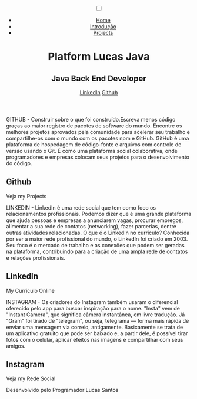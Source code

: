 <!DOCTYPE html>
<html lang="pt-br">
    <head>
        <meta charset="UTF-8">
        <meta name="viewport" content="width=devioce-width, initial-scale=1.0">
        <link rel="stylesheet" href="./style.css">
        <title>Document Final</title>
    </head>
    <body>
        <header class="header-wrapper">
            <div class="header">
                <div class="checkbox-container">
                    <div class="checkbox-wrapper">
                        <input type="checkbox" id="toggle">
                        <label class="checkbox" form="toggle">
                            <div class="trace"></div>
                            <div class="trace"></div>
                            <div class="trace"></div>
                        </label>
                        <div class="menu"></div>
                        <nav class="menu-itens">
                            <ul>
                                <li>
                                    <a href="#">Home</a>
                                </li>
                                <li>
                                    <a href="#">Introdução</a>
                                </li>
                                <li>
                                    <a href="#">Projects</a>
                                </li>
                            </ul>
                        </nav>
                    </div>
                </div>
            </div>
            <h1>Platform Lucas Java</h1>
            <h2>Java Back End Developer</h2>
            <div class="social-media">
              <a href="#">LinkedIn</a>
              <a href="#">Github</a>
            </div>
        </header>
         <main class="container">
           <div class="card-container">
               <div class="card-text">
                GITHUB - Construir sobre o que foi construído.Escreva menos código graças ao maior registro de pacotes de software do mundo. Encontre os melhores projetos aprovados pela comunidade para acelerar seu trabalho e compartilhe-os com o mundo com os pacotes npm e GitHub. GitHub é uma plataforma de hospedagem de código-fonte e arquivos com controle de versão usando o Git. É como uma plataforma social colaborativa, onde programadores e empresas colocam seus projetos para o desenvolvimento do código.
               </div>
               <div class="card">
                   <div class="card-wrapper">
                       <h2>Github</h2>
                       <p>Veja my Projects</p>
                   </div>
               </div>
           </div>
           <main class="container">
            <div class="card-container">
                <div class="card-text">
                    LINKEDIN - LinkedIn é uma rede social que tem como foco os relacionamentos profissionais. Podemos dizer que é uma grande plataforma que ajuda pessoas e empresas a anunciarem vagas, procurar empregos, alimentar a sua rede de contatos (networking), fazer parcerias, dentre outras atividades relacionadas. O que é o LinkedIn no currículo? Conhecida por ser a maior rede profissional do mundo, o LinkedIn foi criado em 2003. Seu foco é o mercado de trabalho e as conexões que podem ser geradas na plataforma, contribuindo para a criação de uma ampla rede de contatos e relações profissionais.
                </div>
                <div class="card">
                    <div class="card-wrapper">
                        <h2>LinkedIn</h2>
                        <p>My Curriculo Online</p>
                    </div>
                </div>
            </div>
            <main class="container">
                <div class="card-container">
                    <div class="card-text">
                     INSTAGRAM - Os criadores do Instagram também usaram o diferencial oferecido pelo app para buscar inspiração para o nome. "Insta" vem de "Instant Camera", que significa câmera instantânea, em livre tradução. Já "Gram" foi tirado de "telegram", ou seja, telegrama — forma mais rápida de enviar uma mensagem via correio, antigamente. Basicamente se trata de um aplicativo gratuito que pode ser baixado e, a partir dele, é possível tirar fotos com o celular, aplicar efeitos nas imagens e compartilhar com seus amigos.
                    </div>
                    <div class="card">
                        <div class="card-wrapper">
                            <h2>Instagram</h2>
                            <p>Veja my Rede Social</p>
                        </div>
                    </div>
                </div>
        </main>
        <footer class="footer">
            Desenvolvido pelo Programador Lucas Santos
        </footer>
    </body>
</html>
